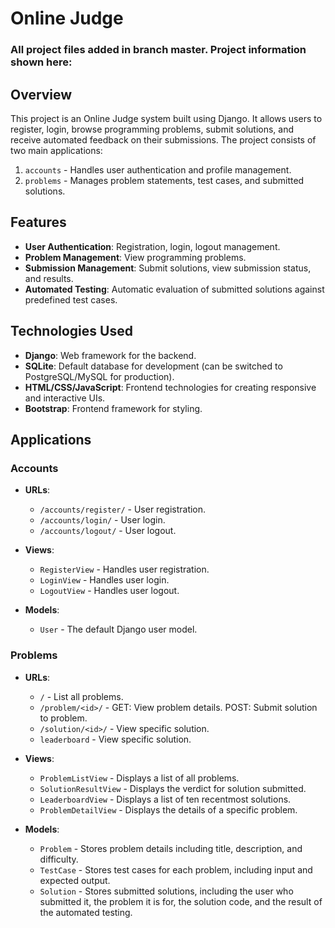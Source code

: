 # Online Judge

### All project files added in branch master. Project information shown here:


## Overview

This project is an Online Judge system built using Django. It allows users to register, login, browse programming problems, submit solutions, and receive automated feedback on their submissions. The project consists of two main applications:
1. `accounts` - Handles user authentication and profile management.
2. `problems` - Manages problem statements, test cases, and submitted solutions.

## Features

- **User Authentication**: Registration, login, logout management.
- **Problem Management**: View programming problems.
- **Submission Management**: Submit solutions, view submission status, and results.
- **Automated Testing**: Automatic evaluation of submitted solutions against predefined test cases.

## Technologies Used

- **Django**: Web framework for the backend.
- **SQLite**: Default database for development (can be switched to PostgreSQL/MySQL for production).
- **HTML/CSS/JavaScript**: Frontend technologies for creating responsive and interactive UIs.
- **Bootstrap**: Frontend framework for styling.

## Applications

### Accounts

- **URLs**:
  - `/accounts/register/` - User registration.
  - `/accounts/login/` - User login.
  - `/accounts/logout/` - User logout.

- **Views**:
  - `RegisterView` - Handles user registration.
  - `LoginView` - Handles user login.
  - `LogoutView` - Handles user logout.

- **Models**:
  - `User` - The default Django user model.

### Problems

- **URLs**:
  - `/` - List all problems.
  - `/problem/<id>/` - GET: View problem details. POST: Submit solution to problem.
  - `/solution/<id>/` - View specific solution.
  - `leaderboard` - View specific solution.

- **Views**:
  - `ProblemListView` - Displays a list of all problems.
  - `SolutionResultView` - Displays the verdict for solution submitted.
  - `LeaderboardView` - Displays a list of ten recentmost solutions.
  - `ProblemDetailView` - Displays the details of a specific problem.

- **Models**:
  - `Problem` - Stores problem details including title, description, and difficulty.
  - `TestCase` - Stores test cases for each problem, including input and expected output.
  - `Solution` - Stores submitted solutions, including the user who submitted it, the problem it is for, the solution code, and the result of the automated testing.

